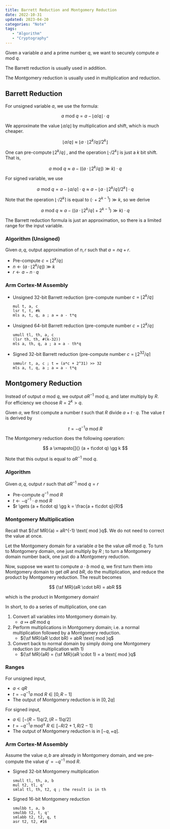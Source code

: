 ```yaml
---
title: Barrett Reduction and Montgomery Reduction
date: 2022-10-31
updated: 2023-04-20
categories: "Note"
tags: 
   - "Algorithm"
   - "Cryptography"
---
```


Given a variable $a$ and a prime number $q$, we want to securely compute $a \text{ mod } q$.

The Barrett reduction is usually used in addition.

The Montgomery reduction is usually used in multiplication and reduction.

<!--more-->

## Barrett Reduction

For unsigned variable $a$, we use the formula:

$$
a \text{ mod }q = a - \lfloor a/q \rfloor \cdot q
$$

We approximate the value $\lfloor a/q \rfloor$ by multiplication and shift, which is much cheaper.

$$
\lfloor a/q \rfloor \approx \lfloor a \cdot \lfloor 2^k/q \rfloor / 2^k \rfloor
$$

One can pre-compute $\lfloor 2^k / q \rfloor$ , and the operation $\lfloor \cdot /2^k \rfloor$ is just a $k$ bit shift. That is,

$$
a \text{ mod }q \approx a - (( a \cdot \lfloor 2^k/q \rfloor ) \gg k) \cdot q
$$

For signed variable, we use

$$
a \text{ mod }q = a - \lfloor a/q \rceil \cdot q \approx a - \lfloor a \cdot \lfloor 2^k/q \rceil / 2^k \rceil \cdot q
$$

Note that the operation $\lfloor \cdot /2^k \rceil$ is equal to $(\cdot + 2^{k-1}) \gg k$, so we derive

$$
a \text{ mod }q \approx a - (( a \cdot \lfloor 2^k/q \rceil + 2^{k-1} ) \gg k) \cdot q
$$

The Barrett reduction formula is just an approximation, so there is a limited range for the input variable.

### Algorithm (Unsigned)

Given $a, q$, output approximation of $n,r$ such that $a = nq + r$.

- Pre-compute $c = \lfloor 2^k/q \rfloor$
- $n\gets (a \cdot \lfloor 2^k/q \rfloor) \gg k$
- $r \gets a - n\cdot q$

### Arm Cortex-M Assembly

- Unsigned 32-bit Barrett reduction (pre-compute number $c = \lfloor 2^k / q \rfloor$
    
    ```wasm
    mul t, a, c
    lsr t, t, #k
    mls a, t, q, a ; a = a - t*q
    ```
    
- Unsigned 64-bit Barrett reduction (pre-compute number $c = \lfloor 2^k / q \rfloor$
    
    ```wasm
    umull tl, th, a, c
    (lsr th, th, #(k-32))
    mls a, th, q, a ; a = a - th*q
    ```
    
- Signed 32-bit Barrett reduction (pre-compute number $c = \lfloor 2^{32} / q \rceil$
    
    ```wasm
    smmulr t, a, c ; t = (a*c + 2^31) >> 32
    mls a, t, q, a ; a = a - t*q
    ```
    

## Montgomery Reduction

Instead of output $a \text{ mod }q$, we output $aR^{-1} \text{ mod } q$, and later multiply by $R$. For efficiency we choose $R = 2^k > q$.

Given $a$, we first compute a number $t$ such that $R$ divide $a + t\cdot q$. The value $t$ is derived by

$$
t = -q^{-1}a \text{ mod } R
$$

The Montgomery reduction does the following operation:

$$
a \xmapsto[]{} (a + t\cdot q) \gg k
$$

Note that this output is equal to $aR^{-1} \text{ mod }q$.

### Algorithm

Given $a, q$, output $r$ such that $aR^{-1} \text{ mod }q = r$

- Pre-compute $q^{-1} \text{ mod }R$
- $t\gets -q^{-1} \cdot a \text{ mod } R$
- $r \gets (a + t\cdot q) \gg k =  \frac{a + t\cdot q}{R}$

### Montgomery Multiplication

Recall that ${\sf MR}(a) = aR^{-1} \text{ mod }q$. We do not need to correct the value at once.

Let the Montgomery domain for a variable $a$ be the value $aR \text{ mod }q$. To turn to Montgomery domain, one just multiply by $R$ ; to turn a Montgomery domain number back, one just do a Montgomery reduction.

Now, suppose we want to compute $a \cdot b \text{ mod }q$, we first turn them into Montgomery domain to get $aR$ and $bR$, do the multiplication, and reduce the product by Montgomery reduction. The result becomes

$$
{\sf MR}(aR \cdot bR) = abR
$$

which is the product in Montgomery domain!

In short, to do a series of multiplication, one can

1. Convert all variables into Montgomery domain by.
    - $a \mapsto aR \text{ mod } q$
2. Perform multiplications in Montgomery domain; i.e. a normal multiplication followed by a Montgomery reduction.
    - ${\sf MR}(aR \cdot bR) = abR \text{ mod }q$
3. Convert back to normal domain by simply doing one Montgomery reduction (or multiplication with 1)
    - ${\sf MR}(aR) = {\sf MR}(aR \cdot 1) = a \text{ mod }q$

### Ranges

For unsigned input, 

- $a < qR$
- $t=-q^{-1}a \text{ mod } R \in [0, R-1]$
- The output of Montgomery reduction is in $[0, 2q]$

For signed input,

- $a \in [-(R-1)q/2, (R-1)q/2]$
- $t=-q^{-1}a \; \text{mod}^\pm \; R \in [-R/2+1, R/2-1]$
- The output of Montgomery reduction is in $[-q, +q]$.

### Arm Cortex-M Assembly

Assume the value $a, b$ are already in Montgomery domain, and we pre-compute the value $q'=-q^{-1} \text{ mod }R$.

- Signed 32-bit Montgomery multiplication
    
    ```wasm
    smull tl, th, a, b
    mul t2, tl, q'
    smlal tl, th, t2, q ; the result is in th
    ```
    
- Signed 16-bit Montgomery reduction
    
    ```wasm
    smulbb t, a, b
    smulbb t2, t, q'
    smlabb t2, t2, q, t
    asr t2, t2, #16
    ```
